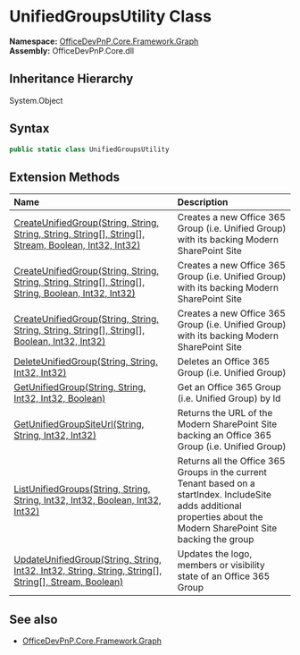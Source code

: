 # UnifiedGroupsUtility Class
  

**Namespace:** [OfficeDevPnP.Core.Framework.Graph](OfficeDevPnP.Core.Framework.Graph.md)  
**Assembly:** OfficeDevPnP.Core.dll  
## Inheritance Hierarchy
System.Object  
## Syntax
```C#
public static class UnifiedGroupsUtility
```
## Extension Methods
|**Name**|**Description**|
|:-----|:-----|
| [CreateUnifiedGroup(String, String, String, String, String[], String[], Stream, Boolean, Int32, Int32)](OfficeDevPnP.Core.Framework.Graph.UnifiedGroupsUtility.b7d1c0ab.md) | Creates a new Office 365 Group (i.e. Unified Group) with its backing Modern SharePoint Site
| [CreateUnifiedGroup(String, String, String, String, String[], String[], String, Boolean, Int32, Int32)](OfficeDevPnP.Core.Framework.Graph.UnifiedGroupsUtility.dbfbcad3.md) | Creates a new Office 365 Group (i.e. Unified Group) with its backing Modern SharePoint Site
| [CreateUnifiedGroup(String, String, String, String, String[], String[], Boolean, Int32, Int32)](OfficeDevPnP.Core.Framework.Graph.UnifiedGroupsUtility.7a185259.md) | Creates a new Office 365 Group (i.e. Unified Group) with its backing Modern SharePoint Site
| [DeleteUnifiedGroup(String, String, Int32, Int32)](OfficeDevPnP.Core.Framework.Graph.UnifiedGroupsUtility.b26ade5f.md) | Deletes an Office 365 Group (i.e. Unified Group)
| [GetUnifiedGroup(String, String, Int32, Int32, Boolean)](OfficeDevPnP.Core.Framework.Graph.UnifiedGroupsUtility.560ed01d.md) | Get an Office 365 Group (i.e. Unified Group) by Id
| [GetUnifiedGroupSiteUrl(String, String, Int32, Int32)](OfficeDevPnP.Core.Framework.Graph.UnifiedGroupsUtility.d858cbd7.md) | Returns the URL of the Modern SharePoint Site backing an Office 365 Group (i.e. Unified Group)
| [ListUnifiedGroups(String, String, String, Int32, Int32, Boolean, Int32, Int32)](OfficeDevPnP.Core.Framework.Graph.UnifiedGroupsUtility.58f3feae.md) | Returns all the Office 365 Groups in the current Tenant based on a startIndex. IncludeSite adds additional properties about the Modern SharePoint Site backing the group
| [UpdateUnifiedGroup(String, String, Int32, Int32, String, String, String[], String[], Stream, Boolean)](OfficeDevPnP.Core.Framework.Graph.UnifiedGroupsUtility.b016bc60.md) | Updates the logo, members or visibility state of an Office 365 Group
## See also
- [OfficeDevPnP.Core.Framework.Graph](OfficeDevPnP.Core.Framework.Graph.md)

